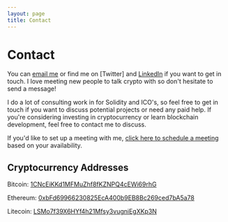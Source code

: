 ```yaml
---
layout: page
title: Contact
---
```


# Contact

You can [email me](mailto:michael@crypto-consult.co) or find me on [Twitter] and [LinkedIn](https://twitter.com/LewellenMichael) if you want to get in touch. I love meeting new people to talk crypto with so don't hesitate to send a message!

I do a lot of consulting work in for Solidity and ICO's, so feel free to get in touch if you want to discuss potential projects or need any paid help. If you're considering investing in cryptocurrency or learn blockchain development, feel free to contact me to discuss.

If you'd like to set up a meeting with me, [click here to schedule a meeting](https://calendly.com/michaelnlewellen/meeting-with-michael/) based on your availability.

## Cryptocurrency Addresses

Bitcoin: [1CNcEiKKd1MFMuZhf8fKZNPQ4cEWi69rhG](https://blockchain.info/address/1CNcEiKKd1MFMuZhf8fKZNPQ4cEWi69rhG)

Ethereum: [0xbFd69966230825EcA400b9EB8Bc269ced7bA5a78](https://etherscan.io/address/0xbfd69966230825eca400b9eb8bc269ced7ba5a78)

Litecoin: [LSMo7f39X6HYf4h21Mfsy3vugniEgXKp3N](https://live.blockcypher.com/ltc/address/LSMo7f39X6HYf4h21Mfsy3vugniEgXKp3N/)
